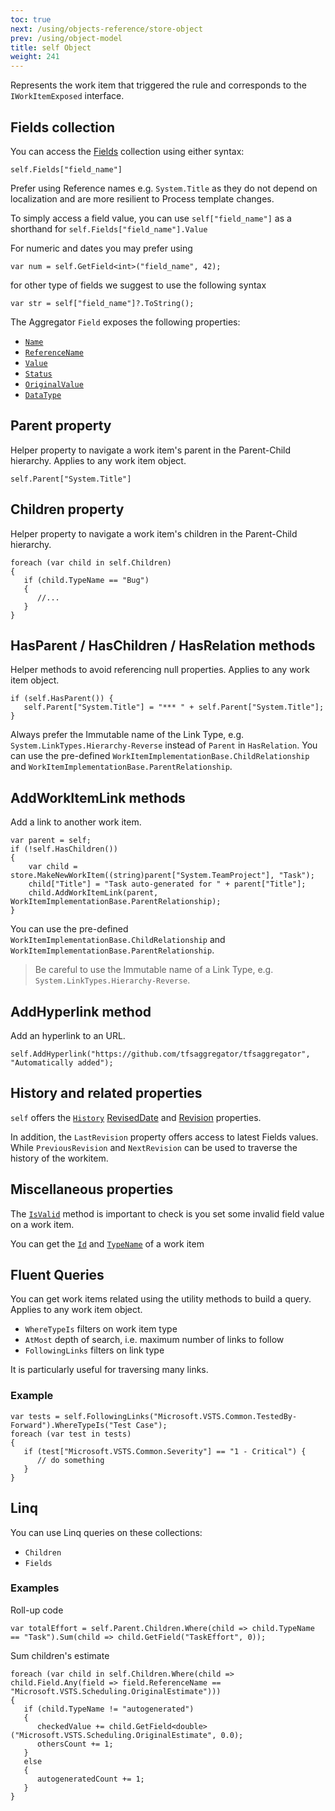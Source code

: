```yaml
---
toc: true
next: /using/objects-reference/store-object
prev: /using/object-model
title: self Object
weight: 241
---
```

Represents the work item that triggered the rule and corresponds to the `IWorkItemExposed` interface.

## Fields collection

You can access the [Fields](https://msdn.microsoft.com/en-us/library/microsoft.teamfoundation.workitemtracking.client.field.aspx) collection using either syntax:
```
self.Fields["field_name"]
```
Prefer using Reference names e.g. `System.Title` as they do not depend on localization and are more resilient to Process template changes.

To simply access a field value, you can use `self["field_name"]` as a shorthand for `self.Fields["field_name"].Value`

For numeric and dates you may prefer using
```
var num = self.GetField<int>("field_name", 42);
```
for other type of fields we suggest to use the following syntax
```
var str = self["field_name"]?.ToString();
```

The Aggregator `Field` exposes the following properties:
 * [`Name`](https://msdn.microsoft.com/en-us/library/microsoft.teamfoundation.workitemtracking.client.field.name.aspx)
 * [`ReferenceName`](https://msdn.microsoft.com/en-us/library/microsoft.teamfoundation.workitemtracking.client.field.referencename.aspx)
 * [`Value`](https://msdn.microsoft.com/en-us/library/microsoft.teamfoundation.workitemtracking.client.field.value.aspx)
 * [`Status`](https://msdn.microsoft.com/en-us/library/microsoft.teamfoundation.workitemtracking.client.field.status.aspx)
 * [`OriginalValue`](https://msdn.microsoft.com/en-us/library/microsoft.teamfoundation.workitemtracking.client.field.originalvalue.aspx)
 * [`DataType`](https://msdn.microsoft.com/en-us/library/microsoft.teamfoundation.workitemtracking.client.fielddefinition.systemtype.aspx)



## Parent property
Helper property to navigate a work item's parent in the Parent-Child hierarchy. Applies to any work item object.

```
self.Parent["System.Title"]
```

## Children property
Helper property to navigate a work item's children in the Parent-Child hierarchy.

```
foreach (var child in self.Children)
{
   if (child.TypeName == "Bug")
   {
      //...
   }
}
```

## HasParent / HasChildren / HasRelation methods
Helper methods to avoid referencing null properties. Applies to any work item object.
```
if (self.HasParent()) {
   self.Parent["System.Title"] = "*** " + self.Parent["System.Title"];
}
```
Always prefer the Immutable name of the Link Type, e.g. `System.LinkTypes.Hierarchy-Reverse` instead of `Parent` in 
`HasRelation`.
You can use the pre-defined `WorkItemImplementationBase.ChildRelationship` and `WorkItemImplementationBase.ParentRelationship`.

## AddWorkItemLink methods
Add a link to another work item.
```
var parent = self;
if (!self.HasChildren())
{
    var child = store.MakeNewWorkItem((string)parent["System.TeamProject"], "Task");
    child["Title"] = "Task auto-generated for " + parent["Title"];
    child.AddWorkItemLink(parent, WorkItemImplementationBase.ParentRelationship);
}
```
You can use the pre-defined `WorkItemImplementationBase.ChildRelationship` and `WorkItemImplementationBase.ParentRelationship`.

> Be careful to use the Immutable name of a Link Type, e.g. `System.LinkTypes.Hierarchy-Reverse`.

## AddHyperlink method
Add an hyperlink to an URL.
```
self.AddHyperlink("https://github.com/tfsaggregator/tfsaggregator", "Automatically added");
```

## History and related properties
`self` offers the [`History`](https://msdn.microsoft.com/en-us/library/microsoft.teamfoundation.workitemtracking.client.workitem.history.aspx) [RevisedDate](https://msdn.microsoft.com/en-us/library/microsoft.teamfoundation.workitemtracking.client.workitem.reviseddate.aspx) and [Revision](https://msdn.microsoft.com/en-us/library/microsoft.teamfoundation.workitemtracking.client.workitem.revision.aspx) properties.

In addition, the `LastRevision` property offers access to latest Fields values. While `PreviousRevision` and `NextRevision` can be used to traverse the history of the workitem.

## Miscellaneous properties

The [`IsValid`](https://msdn.microsoft.com/en-us/library/microsoft.teamfoundation.workitemtracking.client.workitem.isvalid.aspx) method is important to check is you set some invalid field value on a work item.

You can get the [`Id`](https://msdn.microsoft.com/en-us/library/microsoft.teamfoundation.workitemtracking.client.workitem.id.aspx) and [`TypeName`](https://msdn.microsoft.com/en-us/library/microsoft.teamfoundation.workitemtracking.client.workitemtype.name.aspx) of a work item

<!--
    // state helpers; must be on interface to work on WorkItemLazyReference
    void TransitionToState(string state, string comment);
-->


## Fluent Queries

You can get work items related using the utility methods to build a query. Applies to any work item object.

 - `WhereTypeIs` filters on work item type
 - `AtMost` depth of search, i.e. maximum number of links to follow
 - `FollowingLinks` filters on link type

It is particularly useful for traversing many links.

### Example

```
var tests = self.FollowingLinks("Microsoft.VSTS.Common.TestedBy-Forward").WhereTypeIs("Test Case");
foreach (var test in tests)
{
   if (test["Microsoft.VSTS.Common.Severity"] == "1 - Critical") {
      // do something
   }
}
```

## Linq

You can use Linq queries on these collections:
 - `Children`
 - `Fields`

### Examples

Roll-up code
```
var totalEffort = self.Parent.Children.Where(child => child.TypeName == "Task").Sum(child => child.GetField("TaskEffort", 0));
```

Sum children's estimate
```
foreach (var child in self.Children.Where(child => child.Field.Any(field => field.ReferenceName == "Microsoft.VSTS.Scheduling.OriginalEstimate")))
{
   if (child.TypeName != "autogenerated")
   {
      checkedValue += child.GetField<double>("Microsoft.VSTS.Scheduling.OriginalEstimate", 0.0);
      othersCount += 1;
   }
   else
   {
      autogeneratedCount += 1;
   }
}
```
